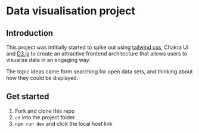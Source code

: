 # Data visualisation project

## Introduction

This project was intitially started to spike out using [tailwind css](https://tailwindcss.com/), Chakra UI and [D3.js](https://d3js.org/) to create an attractive frontend architecture that allows users to visualise data in an engaging way.

The topic ideas came form searching for open data sets, and thinking about how they could be displayed.

## Get started

1. Fork and clone this repo
2. `cd` into the project folder
3. `npm run dev` and click the local host link
